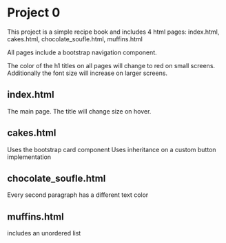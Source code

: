 # Project 0

This project is a simple recipe book and includes 4 html pages: index.html, cakes.html, chocolate_soufle.html, muffins.html

All pages include a bootstrap navigation component.

The color of the h1 titles on all pages will change to red on small screens.
Additionally the font size will increase on larger screens.

## index.html
The main page.
The title will change size on hover. 

## cakes.html
Uses the bootstrap card component
Uses inheritance on a custom button implementation

## chocolate_soufle.html
Every second paragraph has a different text color

## muffins.html
includes an unordered list


